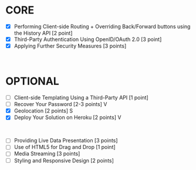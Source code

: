 # CORE
- [x] Performing Client-side Routing + Overriding Back/Forward buttons using the History API [2 point]
- [x] Third-Party Authentication Using OpenID/OAuth 2.0 [3 point]
- [x] Applying Further Security Measures [3 points]

<br>

# OPTIONAL
- [ ] Client-side Templating Using a Third-Party API [1 point]
- [ ] Recover Your Password [2-3 points] V
- [x] Geolocation [2 points] S
- [x] Deploy Your Solution on Heroku [2 points] V

<br>

- [ ] Providing Live Data Presentation [3 points]
- [ ] Use of HTML5 for Drag and Drop [1 point]
- [ ] Media Streaming [3 points]
- [ ] Styling and Responsive Design [2 points]
